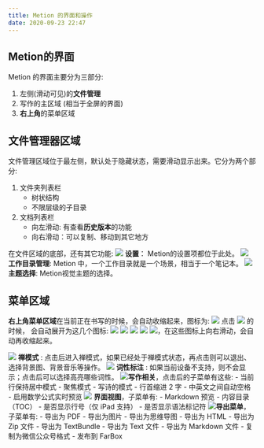 ```yaml
---
title: Metion 的界面和操作
date: 2020-09-23 22:47
---
```

## Metion的界面
Metion 的界面主要分为三部分:
1. 左侧(滑动可见)的**文件管理**
2. 写作的主区域 (相当于全屏的界面)
3. **右上角**的菜单区域

## 文件管理器区域
文件管理区域位于最左侧，默认处于隐藏状态，需要滑动显示出来。它分为两个部分:
1. 文件夹列表栏
    - 树状结构
    - 不限层级的子目录
2. 文档列表栏
    - 向左滑动:  有查看**历史版本**的功能
    - 向右滑动：可以复制、移动到其它地方

在文件区域的底部，还有其它功能:
![](@@gear) **设置**： Metion的设置项都位于此处。
![](@@tray.full) **工作目录管理**:  Metion 中，一个工作目录就是一个场景，相当于一个笔记本。
![](@@circle.righthalf.fill) **主题选择**:  Metion视觉主题的选择。

## 菜单区域
**右上角菜单区域**在当前正在书写的时候，会自动收缩起来，图标为: ![](@@ellipsis)
点击 ![](@@ellipsis) 的时候， 会自动展开为这几个图标: ![](@@moon.circle)  ![](@@waveform)  ![](@@pencil.and.ellipsis.rectangle)  ![](@@rectangle.3.offgrid)  ![](@@arrowshape.turn.up.right)，在这些图标上向右滑动，会自动再收缩起来。

![](@@moon.circle) **禅模式**  :  点击后进入禅模式，如果已经处于禅模式状态，再点击则可以退出、选择背景图、背景音乐等操作。
![](@@waveform) **词性标注** : 如果当前设备不支持，则不会显示；点击后可以选择高亮哪些词性。
![](@@pencil.and.ellipsis.rectangle)**写作相关**，点击后的子菜单有这些:
    - 当前行保持居中模式
    - 聚焦模式
    - 写诗的模式
    - 行首缩进 2 字
    - 中英文之间自动空格
    - 启用数学公式实时预览
![](@@rectangle.3.offgrid) **界面视图**，子菜单有:
    - Markdown 预览
    - 内容目录（TOC）
    - 是否显示行号（仅 iPad 支持）
    - 是否显示语法标记符
![](@@arrowshape.turn.up.right)**导出菜单**，子菜单有:
    - 导出为 PDF
    - 导出为图片
    - 导出为思维导图
    - 导出为 HTML
    - 导出为 Zip 文件
    - 导出为 TextBundle
    - 导出为 Text 文件
    - 导出为 Markdown 文件
    - 复制为微信公众号格式
    - 发布到 FarBox
